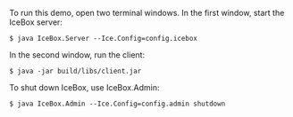 To run this demo, open two terminal windows. In the first window,
start the IceBox server:

    $ java IceBox.Server --Ice.Config=config.icebox

In the second window, run the client:

    $ java -jar build/libs/client.jar

To shut down IceBox, use IceBox.Admin:

    $ java IceBox.Admin --Ice.Config=config.admin shutdown
